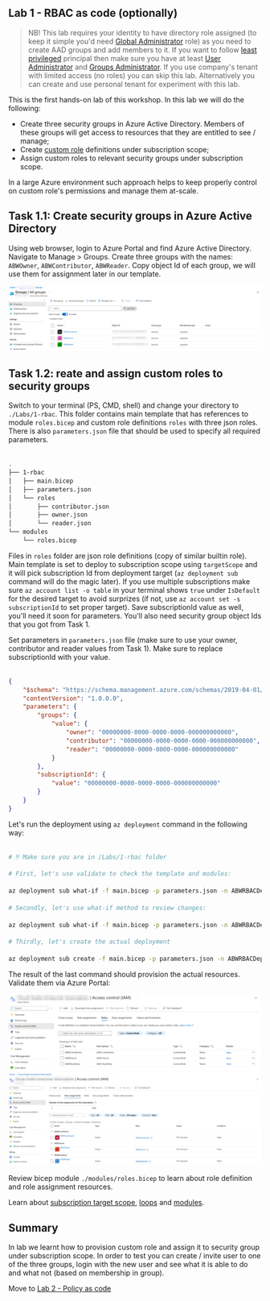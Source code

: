 ## Lab 1 - RBAC as code (optionally)

> NB! This lab requires your identity to have directory role assigned (to keep it simple you'd need [Global Administrator](https://learn.microsoft.com/en-us/azure/active-directory/roles/permissions-reference#global-administrator) role) as you need to create AAD groups and add members to it. If you want to follow [least privileged](https://learn.microsoft.com/en-us/azure/active-directory/roles/delegate-by-task) principal then make sure you have at least [User Administrator](https://learn.microsoft.com/en-us/azure/active-directory/roles/permissions-reference#user-administrator) and [Groups Administrator](https://learn.microsoft.com/en-us/azure/active-directory/roles/permissions-reference#groups-administrator). If you use company's tenant with limited access (no roles) you can skip this lab. Alternatively you can create and use personal tenant for experiment with this lab.

This is the first hands-on lab of this workshop. In this lab we will do the following: 

* Create three security groups in Azure Active Directory. Members of these groups will get access to resources that they are entitled to see / manage;
* Create [custom role](https://learn.microsoft.com/en-us/azure/role-based-access-control/custom-roles) definitions under subscription scope;
* Assign custom roles to relevant security groups under subscription scope.

In a large Azure environment such approach helps to keep properly control on custom role's permissions and manage them at-scale.

## Task 1.1: Create security groups in Azure Active Directory

Using web browser, login to Azure Portal and find Azure Active Directory. Navigate to Manage > Groups. Create three groups with the names: `ABWOwner`, `ABWContributor`, `ABWReader`. Copy object Id of each group, we will use them for assignment later in our template.

![Azure AD groups objectId](../.attachments/1-aad-groups-objectid.png)

## Task 1.2: reate and assign custom roles to security groups

Switch to your terminal (PS, CMD, shell) and change your directory to `./Labs/1-rbac`. This folder contains main template that has references to module `roles.bicep` and custom role definitions `roles` with three json roles. There is also `parameters.json` file that should be used to specify all required parameters.

```bash

.
├── 1-rbac
│   ├── main.bicep
│   ├── parameters.json
│   └── roles
│       ├── contributor.json
│       ├── owner.json
│       └── reader.json
└── modules
    └── roles.bicep

```

Files in `roles` folder are json role definitions (copy of similar builtin role). Main template is set to deploy to subscription scope using `targetScope` and it will pick subscription Id from deployment target (`az deployment sub` command will do the magic later). If you use multiple subscriptions make sure `az account list -o table` in your terminal shows `true` under `IsDefault` for the desired target to avoid surprizes (if not, use `az account set -s subscriptionId` to set proper target). Save subscriptionId value as well, you'll need it soon for parameters. You'll also need security group object Ids that you got from Task 1.

Set parameters in `parameters.json` file (make sure to use your owner, contributor and reader values from Task 1). Make sure to replace subscriptionId with your value. 

```json

{
    "$schema": "https://schema.management.azure.com/schemas/2019-04-01/deploymentParameters.json#",
    "contentVersion": "1.0.0.0",
    "parameters": {
        "groups": {
            "value": {
                "owner": "00000000-0000-0000-0000-000000000000",
                "contributor": "00000000-0000-0000-0000-000000000000",
                "reader": "00000000-0000-0000-0000-000000000000"
            }
        },
        "subscriptionId": {
            "value": "00000000-0000-0000-0000-000000000000"
        }
    }
}

```

Let's run the deployment using `az deployment` command in the following way:

```bash

# ‼️ Make sure you are in /Labs/1-rbac folder

# First, let's use validate to check the template and modules:

az deployment sub what-if -f main.bicep -p parameters.json -n ABWRBACDeployment

# Secondly, let's use what-if method to review changes: 

az deployment sub what-if -f main.bicep -p parameters.json -n ABWRBACDeployment

# Thirdly, let's create the actual deployment

az deployment sub create -f main.bicep -p parameters.json -n ABWRBACDeployment


```

The result of the last command should provision the actual resources. Validate them via Azure Portal:

![RBAC - IAM roles](../.attachments/1-rbac-iam-roles.png)
![RBAC - IAM role assignments](../.attachments/1-rbac-iam-role-assignment.png)

Review bicep module `./modules/roles.bicep` to learn about role definition and role assignment resources. 

Learn about [subscription target scope](https://learn.microsoft.com/en-us/azure/azure-resource-manager/bicep/deploy-to-subscription?tabs=azure-cli), [loops](https://learn.microsoft.com/en-us/azure/azure-resource-manager/bicep/loops) and [modules](https://learn.microsoft.com/en-us/azure/azure-resource-manager/bicep/modules).

## Summary

In lab we learnt how to provision custom role and assign it to security group under subscription scope. In order to test you can create / invite user to one of the three groups, login with the new user and see what it is able to do and what not (based on membership in group).

Move to [Lab 2 - Policy as code](2-Policy-as-code.md)